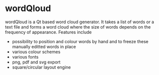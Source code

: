 wordQloud
=========

wordQloud is a Qt based word cloud generator. It takes a list of words
or a text file and forms a word cloud where the size of words depends
on the frequency of appearance. Features include
* possibility to position and colour words by hand and to freeze these manually editted words in place
* various colour schemes
* various fonts
* png, pdf and svg export
* square/circular layout engine